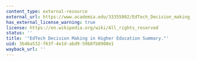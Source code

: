 ```yaml
---
content_type: external-resource
external_url: https://www.academia.edu/33355802/EdTech_Decision_making_in_Higher_Education_Summary_pdf_2017_
has_external_license_warning: true
license: https://en.wikipedia.org/wiki/All_rights_reserved
status: ''
title: '"EdTech Decision Making in Higher Education Summary."'
uid: 3b46a532-f63f-4e1d-abd9-59b8fb8908e1
wayback_url: ''
---
```


